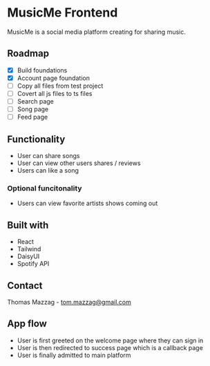 # MusicMe Frontend

MusicMe is a social media platform creating for sharing music. 

## Roadmap

- [x] Build foundations
- [x] Account page foundation
- [ ] Copy all files from test project
- [ ] Covert all js files to ts files
- [ ] Search page
- [ ] Song page
- [ ] Feed page

## Functionality

- User can share songs
- User can view other users shares / reviews
- Users can like a song

### Optional funcitonality

- Users can view favorite artists shows coming out

## Built with

- React
- Tailwind
- DaisyUI
- Spotify API

## Contact 

Thomas Mazzag - tom.mazzag@gmail.com

## App flow

- User is first greeted on the welcome page where they can sign in
- User is then redirected to success page which is a callback page
- User is finally admitted to main platform
